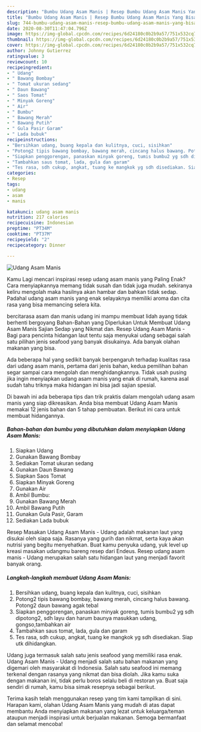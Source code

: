 ```yaml
---
description: "Bumbu Udang Asam Manis | Resep Bumbu Udang Asam Manis Yang Bisa Manjain Lidah"
title: "Bumbu Udang Asam Manis | Resep Bumbu Udang Asam Manis Yang Bisa Manjain Lidah"
slug: 744-bumbu-udang-asam-manis-resep-bumbu-udang-asam-manis-yang-bisa-manjain-lidah
date: 2020-08-30T11:47:04.796Z
image: https://img-global.cpcdn.com/recipes/6d24180c0b2b9a57/751x532cq70/udang-asam-manis-foto-resep-utama.jpg
thumbnail: https://img-global.cpcdn.com/recipes/6d24180c0b2b9a57/751x532cq70/udang-asam-manis-foto-resep-utama.jpg
cover: https://img-global.cpcdn.com/recipes/6d24180c0b2b9a57/751x532cq70/udang-asam-manis-foto-resep-utama.jpg
author: Johnny Gutierrez
ratingvalue: 3
reviewcount: 10
recipeingredient:
- " Udang"
- " Bawang Bombay"
- " Tomat ukuran sedang"
- " Daun Bawang"
- " Saos Tomat"
- " Minyak Goreng"
- " Air"
- " Bumbu"
- " Bawang Merah"
- " Bawang Putih"
- " Gula Pasir Garam"
- " Lada bubuk"
recipeinstructions:
- "Bersihkan udang, buang kepala dan kulitnya, cuci, sisihkan"
- "Potong2 tipis bawang bombay, bawang merah, cincang halus bawang. Potong2 daun bawang agak tebal"
- "Siapkan penggorengan, panaskan minyak goreng, tumis bumbu2 yg sdh dipotong2, sdh layu dan harum baunya masukkan udang, gongso,tambahkan air"
- "Tambahkan saus tomat, lada, gula dan garam"
- "Tes rasa, sdh cukup, angkat, tuang ke mangkok yg sdh disediakan. Siap utk dihidangkan."
categories:
- Resep
tags:
- udang
- asam
- manis

katakunci: udang asam manis 
nutrition: 217 calories
recipecuisine: Indonesian
preptime: "PT34M"
cooktime: "PT37M"
recipeyield: "2"
recipecategory: Dinner

---
```



![Udang Asam Manis](https://img-global.cpcdn.com/recipes/6d24180c0b2b9a57/751x532cq70/udang-asam-manis-foto-resep-utama.jpg)

Kamu Lagi mencari inspirasi resep udang asam manis yang Paling Enak? Cara menyiapkannya memang tidak susah dan tidak juga mudah. sekiranya keliru mengolah maka hasilnya akan hambar dan bahkan tidak sedap. Padahal udang asam manis yang enak selayaknya memiliki aroma dan cita rasa yang bisa memancing selera kita.

bercitarasa asam dan manis udang ini mampu membuat lidah ayang tidak berhenti bergoyang Bahan-Bahan yang Diperlukan Untuk Membuat Udang Asam Manis Sajian Sedap yang Nikmat dan. Resep Udang Asam Manis - Bagi para pencinta hidangan laut tentu saja menyukai udang sebagai salah satu pilihan jenis seafood yang banyak disukainya. Ada banyak olahan makanan yang bisa.

Ada beberapa hal yang sedikit banyak berpengaruh terhadap kualitas rasa dari udang asam manis, pertama dari jenis bahan, kedua pemilihan bahan segar sampai cara mengolah dan menghidangkannya. Tidak usah pusing jika ingin menyiapkan udang asam manis yang enak di rumah, karena asal sudah tahu triknya maka hidangan ini bisa jadi sajian spesial.


Di bawah ini ada beberapa tips dan trik praktis dalam mengolah udang asam manis yang siap dikreasikan. Anda bisa membuat Udang Asam Manis memakai 12 jenis bahan dan 5 tahap pembuatan. Berikut ini cara untuk membuat hidangannya.

<!--inarticleads1-->

##### Bahan-bahan dan bumbu yang dibutuhkan dalam menyiapkan Udang Asam Manis:

1. Siapkan  Udang
1. Gunakan  Bawang Bombay
1. Sediakan  Tomat ukuran sedang
1. Gunakan  Daun Bawang
1. Siapkan  Saos Tomat
1. Siapkan  Minyak Goreng
1. Gunakan  Air
1. Ambil  Bumbu:
1. Gunakan  Bawang Merah
1. Ambil  Bawang Putih
1. Gunakan  Gula Pasir, Garam
1. Sediakan  Lada bubuk


Resep Masakan Udang Asam Manis - Udang adalah makanan laut yang disukai oleh siapa saja. Rasanya yang gurih dan nikmat, serta kaya akan nutrisi yang begitu menyehatkan. Buat kamu penyuka udang, yuk level up kreasi masakan udangmu bareng resep dari Endeus. Resep udang asam manis - Udang merupakan salah satu hidangan laut yang menjadi favorit banyak orang. 

<!--inarticleads2-->

##### Langkah-langkah membuat Udang Asam Manis:

1. Bersihkan udang, buang kepala dan kulitnya, cuci, sisihkan
1. Potong2 tipis bawang bombay, bawang merah, cincang halus bawang. Potong2 daun bawang agak tebal
1. Siapkan penggorengan, panaskan minyak goreng, tumis bumbu2 yg sdh dipotong2, sdh layu dan harum baunya masukkan udang, gongso,tambahkan air
1. Tambahkan saus tomat, lada, gula dan garam
1. Tes rasa, sdh cukup, angkat, tuang ke mangkok yg sdh disediakan. Siap utk dihidangkan.


Udang juga termasuk salah satu jenis seafood yang memiliki rasa enak. Udang Asam Manis - Udang menjadi salah satu bahan makanan yang digemari oleh masyarakat di Indonesia. Salah satu seafood ini memang terkenal dengan rasanya yang nikmat dan bisa diolah. Jika kamu suka dengan makanan ini, tidak perlu boros selalu beli di restoran ya. Buat saja sendiri di rumah, kamu bisa simak resepnya sebagai berikut. 

Terima kasih telah menggunakan resep yang tim kami tampilkan di sini. Harapan kami, olahan Udang Asam Manis yang mudah di atas dapat membantu Anda menyiapkan makanan yang lezat untuk keluarga/teman ataupun menjadi inspirasi untuk berjualan makanan. Semoga bermanfaat dan selamat mencoba!
